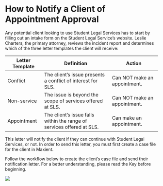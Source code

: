  # How to Notify a Client of Appointment Approval 

Any potential client looking to use Student Legal Services has to start by filling out an intake form on the Student Legal Service’s website. Leslie Charters, the primary attorney, reviews the incident report and determines which of the three letter templates the client will receive:

| Letter Template      | Definition | Action |
| ----------- | ----------- | ----------- |
| Conflict      | The client’s issue presents a conflict of interest for SLS.       | Can NOT make an appointment. | 
| Non-service   | The issue is beyond the scope of services offered at SLS.        | Can NOT make an appointment. |
| Appointment | The client’s issue falls within the range of services offered at SLS. | Can make an appointment. | 

This letter will notify the client if they can continue with Student Legal Services, or not. In order to send this letter, you must first create a case file for the client in Maxient.

Follow the workflow below to create the client’s case file and send their notification letter. For a better understanding, please read the Key before beginning.

![](https://maxienthelp.files.wordpress.com/2019/10/doc-sfd-515-hickey-20.jpg)
